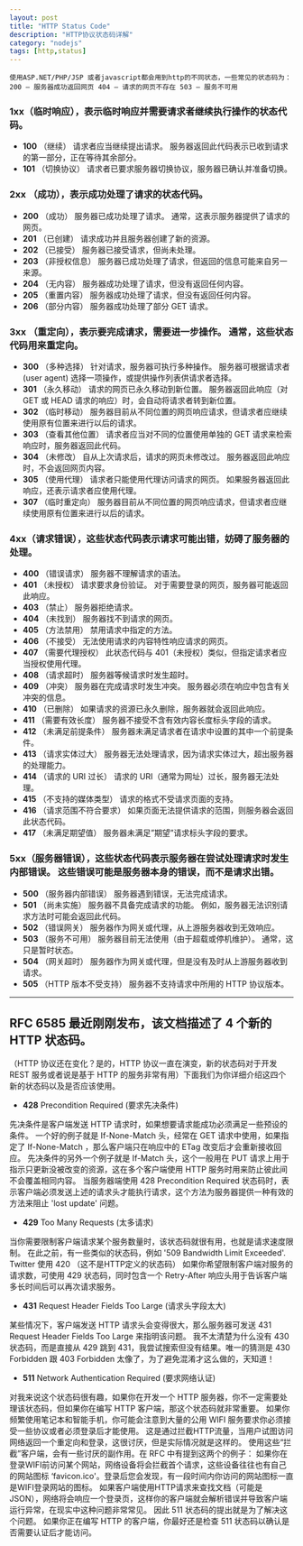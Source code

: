 ```yaml
---
layout: post
title: "HTTP Status Code"
description: "HTTP协议状态码详解"
category: "nodejs"
tags: [http,status]
---
```


	使用ASP.NET/PHP/JSP 或者javascript都会用到http的不同状态，一些常见的状态码为：
	200 – 服务器成功返回网页 404 – 请求的网页不存在 503 – 服务不可用
### 1xx（临时响应），表示临时响应并需要请求者继续执行操作的状态代码。

- **100**   （继续） 请求者应当继续提出请求。 服务器返回此代码表示已收到请求的第一部分，正在等待其余部分。 
- **101**   （切换协议） 请求者已要求服务器切换协议，服务器已确认并准备切换。

### 2xx （成功），表示成功处理了请求的状态代码。

- **200**   （成功）  服务器已成功处理了请求。 通常，这表示服务器提供了请求的网页。
- **201**   （已创建）  请求成功并且服务器创建了新的资源。
- **202**   （已接受）  服务器已接受请求，但尚未处理。
- **203**   （非授权信息）  服务器已成功处理了请求，但返回的信息可能来自另一来源。
- **204**   （无内容）  服务器成功处理了请求，但没有返回任何内容。
- **205**   （重置内容） 服务器成功处理了请求，但没有返回任何内容。
- **206**   （部分内容）  服务器成功处理了部分 GET 请求。

### 3xx （重定向），表示要完成请求，需要进一步操作。 通常，这些状态代码用来重定向。

- **300**   （多种选择）  针对请求，服务器可执行多种操作。 服务器可根据请求者 (user agent) 选择一项操作，或提供操作列表供请求者选择。
- **301**   （永久移动）  请求的网页已永久移动到新位置。 服务器返回此响应（对 GET 或 HEAD 请求的响应）时，会自动将请求者转到新位置。
- **302**   （临时移动）  服务器目前从不同位置的网页响应请求，但请求者应继续使用原有位置来进行以后的请求。
- **303**   （查看其他位置） 请求者应当对不同的位置使用单独的 GET 请求来检索响应时，服务器返回此代码。
- **304**   （未修改） 自从上次请求后，请求的网页未修改过。 服务器返回此响应时，不会返回网页内容。
- **305**   （使用代理） 请求者只能使用代理访问请求的网页。 如果服务器返回此响应，还表示请求者应使用代理。
- **307**   （临时重定向）  服务器目前从不同位置的网页响应请求，但请求者应继续使用原有位置来进行以后的请求。

### 4xx（请求错误），这些状态代码表示请求可能出错，妨碍了服务器的处理。

- **400**   （错误请求） 服务器不理解请求的语法。
- **401**   （未授权） 请求要求身份验证。 对于需要登录的网页，服务器可能返回此响应。
- **403**   （禁止） 服务器拒绝请求。
- **404**   （未找到） 服务器找不到请求的网页。
- **405**   （方法禁用） 禁用请求中指定的方法。
- **406**   （不接受） 无法使用请求的内容特性响应请求的网页。
- **407**   （需要代理授权） 此状态代码与 401（未授权）类似，但指定请求者应当授权使用代理。
- **408**   （请求超时）  服务器等候请求时发生超时。
- **409**   （冲突）  服务器在完成请求时发生冲突。 服务器必须在响应中包含有关冲突的信息。
- **410**   （已删除）  如果请求的资源已永久删除，服务器就会返回此响应。
- **411**   （需要有效长度） 服务器不接受不含有效内容长度标头字段的请求。
- **412**   （未满足前提条件） 服务器未满足请求者在请求中设置的其中一个前提条件。
- **413**   （请求实体过大） 服务器无法处理请求，因为请求实体过大，超出服务器的处理能力。
- **414**   （请求的 URI 过长） 请求的 URI（通常为网址）过长，服务器无法处理。
- **415**   （不支持的媒体类型） 请求的格式不受请求页面的支持。
- **416**   （请求范围不符合要求） 如果页面无法提供请求的范围，则服务器会返回此状态代码。
- **417**   （未满足期望值） 服务器未满足”期望”请求标头字段的要求。

### 5xx（服务器错误），这些状态代码表示服务器在尝试处理请求时发生内部错误。 这些错误可能是服务器本身的错误，而不是请求出错。

- **500**   （服务器内部错误）  服务器遇到错误，无法完成请求。
- **501**   （尚未实施） 服务器不具备完成请求的功能。 例如，服务器无法识别请求方法时可能会返回此代码。
- **502**   （错误网关） 服务器作为网关或代理，从上游服务器收到无效响应。
- **503**   （服务不可用） 服务器目前无法使用（由于超载或停机维护）。 通常，这只是暂时状态。
- **504**   （网关超时）  服务器作为网关或代理，但是没有及时从上游服务器收到请求。
- **505**   （HTTP 版本不受支持） 服务器不支持请求中所用的 HTTP 协议版本。

------------------------------------------------- 

## RFC 6585 最近刚刚发布，该文档描述了 4 个新的 HTTP 状态码。
（HTTP 协议还在变化？是的，HTTP 协议一直在演变，新的状态码对于开发 REST 服务或者说是基于 HTTP 的服务非常有用）下面我们为你详细介绍这四个新的状态码以及是否应该使用。

- **428** Precondition Required (要求先决条件)

先决条件是客户端发送 HTTP 请求时，如果想要请求能成功必须满足一些预设的条件。
一个好的例子就是 If-None-Match 头，经常在 GET 请求中使用，如果指定了 If-None-Match ，那么客户端只在响应中的 ETag 改变后才会重新接收回应。
先决条件的另外一个例子就是 If-Match 头，这个一般用在 PUT 请求上用于指示只更新没被改变的资源，这在多个客户端使用 HTTP 服务时用来防止彼此间不会覆盖相同内容。
当服务器端使用 428 Precondition Required 状态码时，表示客户端必须发送上述的请求头才能执行请求，这个方法为服务器提供一种有效的方法来阻止 'lost update' 问题。

- **429** Too Many Requests (太多请求)

当你需要限制客户端请求某个服务数量时，该状态码就很有用，也就是请求速度限制。
在此之前，有一些类似的状态码，例如 '509 Bandwidth Limit Exceeded'. Twitter 使用 420 （这不是HTTP定义的状态码）
如果你希望限制客户端对服务的请求数，可使用 429 状态码，同时包含一个 Retry-After 响应头用于告诉客户端多长时间后可以再次请求服务。

- **431** Request Header Fields Too Large (请求头字段太大)

某些情况下，客户端发送 HTTP 请求头会变得很大，那么服务器可发送 431 Request Header Fields Too Large 来指明该问题。
我不太清楚为什么没有 430 状态码，而是直接从 429 跳到 431，我尝试搜索但没有结果。唯一的猜测是 430 Forbidden 跟 403 Forbidden 太像了，为了避免混淆才这么做的，天知道！

- **511** Network Authentication Required (要求网络认证)

对我来说这个状态码很有趣，如果你在开发一个 HTTP 服务器，你不一定需要处理该状态码，但如果你在编写 HTTP 客户端，那这个状态码就非常重要。
如果你频繁使用笔记本和智能手机，你可能会注意到大量的公用 WIFI 服务要求你必须接受一些协议或者必须登录后才能使用。
这是通过拦截HTTP流量，当用户试图访问网络返回一个重定向和登录，这很讨厌，但是实际情况就是这样的。
使用这些“拦截”客户端，会有一些讨厌的副作用。在 RFC 中有提到这两个的例子：
如果你在登录WIFI前访问某个网站，网络设备将会拦截首个请求，这些设备往往也有自己的网站图标 ‘favicon.ico'。登录后您会发现，有一段时间内你访问的网站图标一直是WIFI登录网站的图标。
如果客户端使用HTTP请求来查找文档（可能是JSON），网络将会响应一个登录页，这样你的客户端就会解析错误并导致客户端运行异常，在现实中这种问题非常常见。
因此 511 状态码的提出就是为了解决这个问题。
如果你正在编写 HTTP 的客户端，你最好还是检查 511 状态码以确认是否需要认证后才能访问。

